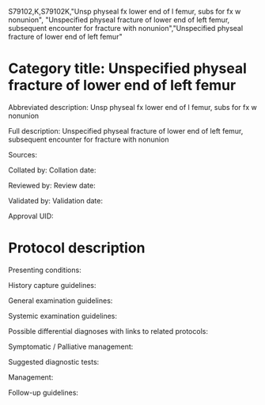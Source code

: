 S79102,K,S79102K,"Unsp physeal fx lower end of l femur, subs for fx w nonunion", "Unspecified physeal fracture of lower end of left femur, subsequent encounter for fracture with nonunion","Unspecified physeal fracture of lower end of left femur"
# Category title: Unspecified physeal fracture of lower end of left femur

Abbreviated description: Unsp physeal fx lower end of l femur, subs for fx w nonunion

Full description: Unspecified physeal fracture of lower end of left femur, subsequent encounter for fracture with nonunion

Sources:

Collated by:
Collation date:

Reviewed by:
Review date:

Validated by:
Validation date:

Approval UID:

# Protocol description

Presenting conditions:

History capture guidelines:

General examination guidelines:

Systemic examination guidelines:

Possible differential diagnoses with links to related protocols:

Symptomatic / Palliative management:

Suggested diagnostic tests:

Management:

Follow-up guidelines:
